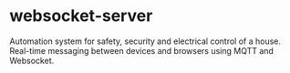 # websocket-server

Automation system for safety, security and electrical control of a house.
Real-time messaging between devices and browsers using MQTT and Websocket.
